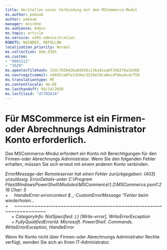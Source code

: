 ```yaml
---
title: Herstellen einer Verbindung mit dem MSCommerce-Modul
ms.author: pebaum
author: pebaum
manager: mnirkhe
ms.audience: Admin
ms.topic: article
ms.service: o365-administration
ROBOTS: NOINDEX, NOFOLLOW
localization_priority: Normal
ms.collection: Adm_O365
ms.custom:
- "9001212"
- "3529"
ms.openlocfilehash: 15dc7038426a8d436c236a91aa0f3462f6a3e366
ms.sourcegitcommit: c6692ce0fa1358ec3529e59ca0ecdfdea4cdc759
ms.translationtype: MT
ms.contentlocale: de-DE
ms.lasthandoff: 09/14/2020
ms.locfileid: "47702614"
---
```

# <a name="mscommerce-requires-a-company-or-billing-administrator-account"></a>Für MSCommerce ist ein Firmen-oder Abrechnungs Administrator Konto erforderlich.

Das MSCommerce-Modul erfordert ein Konto mit Berechtigungen für den Firmen-oder Abrechnungs Administrator. Wenn Sie den folgenden Fehler erhalten, müssen Sie sich erneut mit einem anderen Konto verbinden.

*ErrorMessage-der Remoteserver hat einen Fehler zurückgegeben: (403) unzulässig. ErrorDetails-unter C:\Program Files\WindowsPowerShell\Modules\MSCommerce\1.2\MSCommerce.psm1:216 Char: 5*<br>
*+&nbsp;&nbsp;&nbsp;&nbsp;&nbsp;HandleError-errorcontext $ _-CustomErrorMessage "Fehler beim wiederholen...*<br>
\+&nbsp;&nbsp;&nbsp;&nbsp;&nbsp;~~~~~~~~~~~~~~~~~~~~~~~~~~~~~~~~~~~~~~~~~~~~~~~~~~~~~~~~~~~~~~~~~<br>
&nbsp;&nbsp;&nbsp;&nbsp;&nbsp;*+ CategoryInfo: NotSpecified: (:) [Write-error], WriteErrorException*<br>
&nbsp;&nbsp;&nbsp;&nbsp;&nbsp;*+ FullyQualifiedErrorId: Microsoft. PowerShell. Commands. WriteErrorException, HandleError*

Wenn Ihr Konto nicht über Firmen-oder Abrechnungs Administrator Rechte verfügt, wenden Sie sich an Ihren IT-Administrator.
